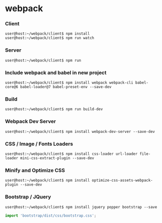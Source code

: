 # webpack

### Client
```console
user@host:~/webpack/client$ npm install
user@host:~/webpack/client$ npm run watch
```

### Server
```console
user@host:~/webpack/client$ npm run
```


### Include webpack and babel in new project
```console
user@host:~/webpack/client$ npm install webpack webpack-cli babel-core@6 babel-loader@7 babel-preset-env --save-dev
```

### Build
```console
user@host:~/webpack/client$ npm run build-dev
```

### Webpack Dev Server
```console
user@host:~/webpack/client$ npm install webpack-dev-server --save-dev
```

### CSS / Image / Fonts Loaders
```console
user@host:~/webpack/client$ npm install css-loader url-loader file-loader mini-css-extract-plugin --save-dev
```

### Minify and Optimize CSS
```console
user@host:~/webpack/client$ npm install optimize-css-assets-webpack-plugin --save-dev
```

### Bootstrap / JQuery
```console
user@host:~/webpack/client$ npm install jquery popper bootstrap --save
```
```js
import 'bootstrap/dist/css/bootstrap.css';
```